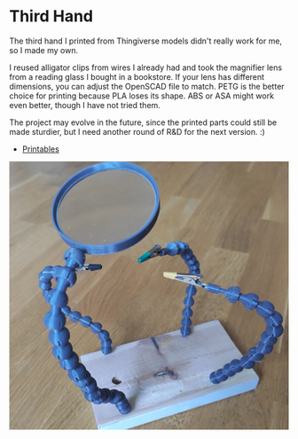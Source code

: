 # Third Hand

The third hand I printed from Thingiverse models didn't really work for me, so I made my own.

I reused alligator clips from wires I already had and took the magnifier lens from a reading glass I bought in a bookstore. If your lens has different dimensions, you can adjust the OpenSCAD file to match. PETG is the better choice for printing because PLA loses its shape. ABS or ASA might work even better, though I have not tried them.

The project may evolve in the future, since the printed parts could still be made sturdier, but I need another round of R&D for the next version. :)

- [Printables](https://www.printables.com/model/1430574-third-hand)

![](docs/better_third_hand.jpg)
